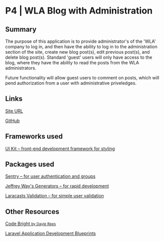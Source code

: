 # P4 | WLA Blog with Administration

## Summary

The purpose of this application is to provide administrator's of the 'WLA' company to log in, and then have the ability to log in to the administration section of the site, create new blog post(s), edit previous post(s), and delete blog post(s). Standard 'guest' users will only have access to the blog, where they have the ability to read the posts from the WLA administrators.

Future functionality will allow guest users to comment on posts, which will pend authorization from a user with administrative priveledges.

## Links

<a href="http://p4.kristincorona.com">Site URL</a>

<a href="http://github.com/kecorona/p4">GitHub</a>

## Frameworks used
<a href="http://getuikit.com">UI Kit – front-end development framework for styling</a>


## Packages used

<a href="https://cartalyst.com/manual/sentry#installation">Sentry – for user authentication and groups</a>

<a href="https://github.com/JeffreyWay/Laravel-4-Generators">Jeffrey Way's Generators – for rapid development</a>

<a href="https://github.com/laracasts/Validation">Laracasts Validation – for simple user validation</a>

## Other Resources

<a href="https://https://leanpub.com/codebright">Code Bright <small>by Dayle Rees</small></a>

<a href="https://www.packtpub.com/web-development/laravel-application-development-blueprints">Laravel Application Development Blueprints</a>

